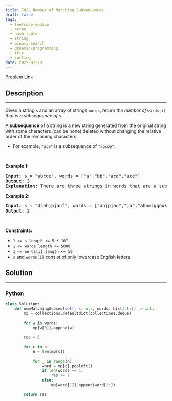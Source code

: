 ```yaml
---
title: 792. Number of Matching Subsequences
draft: false
tags: 
  - leetcode-medium
  - array
  - hash-table
  - string
  - binary-search
  - dynamic-programming
  - trie
  - sorting
date: 2022-07-20
---
```


[Problem Link](https://leetcode.com/problems/number-of-matching-subsequences/)

## Description

---
<p>Given a string <code>s</code> and an array of strings <code>words</code>, return <em>the number of</em> <code>words[i]</code> <em>that is a subsequence of</em> <code>s</code>.</p>

<p>A <strong>subsequence</strong> of a string is a new string generated from the original string with some characters (can be none) deleted without changing the relative order of the remaining characters.</p>

<ul>
	<li>For example, <code>&quot;ace&quot;</code> is a subsequence of <code>&quot;abcde&quot;</code>.</li>
</ul>

<p>&nbsp;</p>
<p><strong class="example">Example 1:</strong></p>

<pre>
<strong>Input:</strong> s = &quot;abcde&quot;, words = [&quot;a&quot;,&quot;bb&quot;,&quot;acd&quot;,&quot;ace&quot;]
<strong>Output:</strong> 3
<strong>Explanation:</strong> There are three strings in words that are a subsequence of s: &quot;a&quot;, &quot;acd&quot;, &quot;ace&quot;.
</pre>

<p><strong class="example">Example 2:</strong></p>

<pre>
<strong>Input:</strong> s = &quot;dsahjpjauf&quot;, words = [&quot;ahjpjau&quot;,&quot;ja&quot;,&quot;ahbwzgqnuk&quot;,&quot;tnmlanowax&quot;]
<strong>Output:</strong> 2
</pre>

<p>&nbsp;</p>
<p><strong>Constraints:</strong></p>

<ul>
	<li><code>1 &lt;= s.length &lt;= 5 * 10<sup>4</sup></code></li>
	<li><code>1 &lt;= words.length &lt;= 5000</code></li>
	<li><code>1 &lt;= words[i].length &lt;= 50</code></li>
	<li><code>s</code> and <code>words[i]</code> consist of only lowercase English letters.</li>
</ul>


## Solution

---
### Python
``` py title='number-of-matching-subsequences'
class Solution:
    def numMatchingSubseq(self, s: str, words: List[str]) -> int:
        mp = collections.defaultdict(collections.deque)
        
        for w in words:
            mp[w[0]].append(w)
        
        res = 0
        
        for c in s:
            n = len(mp[c])
            
            for _ in range(n):
                word = mp[c].popleft()
                if len(word) == 1:
                    res += 1
                else:
                    mp[word[1]].append(word[1:])
        
        return res
```

